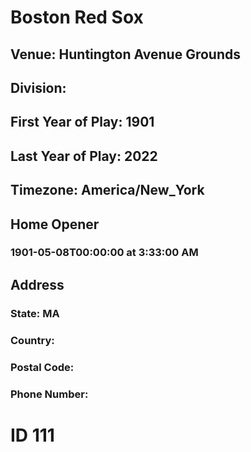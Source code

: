 # Boston Red Sox
## Venue: Huntington Avenue Grounds
## Division: 
## First Year of Play: 1901
## Last Year of Play: 2022
## Timezone: America/New_York
## Home Opener
### 1901-05-08T00:00:00 at 3:33:00 AM
## Address
### 
### State: MA
### Country: 
### Postal Code: 
### Phone Number: 
# ID 111
